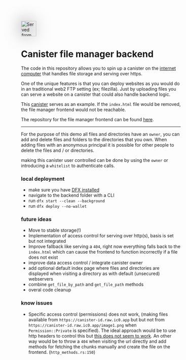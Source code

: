 ###

<img src="https://3gjaf-uyaaa-aaaal-qbxdq-cai.raw.ic0.app/static/media/logo_large.1eb5ead8b26a8ad5e527.png"
     alt="Served from the canister"
     style="margin-top: 20px; height: 48px; filter: drop-shadow(1px 1px 25px black)" />

##

# Canister file manager backend

The code in this repository allows you to spin up a canister on the [internet computer](https://internetcomputer.org) that handles file storage and serving over https.

One of the unique features is that you can deploy websites as you would do in an traditional web2 FTP setting (ex; filezilla). Just by uploading files you can serve a website on a canister that could also handle backend logic.

This [canister](https://3gjaf-uyaaa-aaaal-qbxdq-cai.raw.ic0.app/) serves as an example. If the `index.html` file would be removed, the file manager frontend would not be reachable.

The repository for the file manager frontend can be found [here](https://github.com/rem-code-s/canister_file_manager_frontend).

---

For the purpose of this demo all files and directories have an `owner`, you can add and delete files and folders to the directories that you own. When adding files with an anonymous principal it is possible for other people to delete the files and / or directories.

making this canister user controlled can be done by using the `owner` or introducing a `whitelist` to authenticate calls.

### local deployment

- make sure you have [DFX installed](https://internetcomputer.org/docs/current/tutorials/deploy_sample_app/#dfx)
- navigate to the backend folder with a CLI
- run `dfx start --clean --background`
- run `dfx deploy --no-wallet`

### future ideas

- Move to stable storage(!)
- Implementation of access control for serving over http(s), basis is set but not integrated
- Improve fallback like serving a `404`, right now everything falls back to the `index.html` which can cause the frontend to function incorrectly if a file does not exist
- improve data access control / integrate canister owner
- add optional default index page where files and directories are displayed when visiting a directory as with default (unsecured) webservers
- combine `get_file_by_path` and `get_file_path` methods
- overal code cleanup

### know issues

- Specific access control (permissions) does not work, (making files available from `https://canister-id.raw.ic0.app` but but not from `https://canister-id.raw.ic0.app/image1.png` when `Permission::Private` is specified). The ideal approach would be to use http headers to control this but [this does not seem to work](https://forum.dfinity.org/t/setting-access-control-allow-origin-header-does-not-work/19428). An other way would be to throw a `404` when visiting the url directly and add methods for fetching the chunks manually and create the file on the frontend. (`http_methods.rs:150`)
